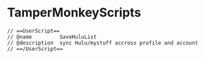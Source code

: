# TamperMonkeyScripts

```
// ==UserScript==
// @name         SaveHuluList
// @description  sync Hulu/mystuff accross profile and account
// ==/UserScript==
```
